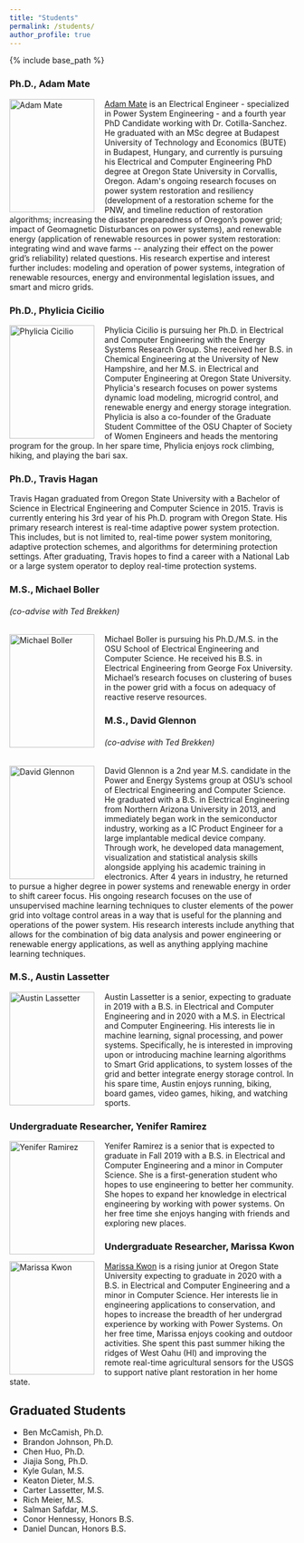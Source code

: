 ```yaml
---
title: "Students"
permalink: /students/
author_profile: true
---
```


{% include base_path %}

### Ph.D., Adam Mate
<img align="left" src="https://ecotillasanchez.github.io/files/adam.jpeg" alt="Adam Mate" width="150" height="200" style="padding-right:15px"> [Adam Mate](https://linkedin.com/in/adammate) is an Electrical Engineer - specialized in Power System Engineering - and a fourth year PhD Candidate working with Dr. Cotilla-Sanchez. He graduated with an MSc degree at Budapest University of Technology and Economics (BUTE) in Budapest, Hungary, and currently is pursuing his Electrical and Computer Engineering PhD degree at Oregon State University in Corvallis, Oregon. Adam's ongoing research focuses on power system restoration and resiliency (development of a restoration scheme for the PNW, and timeline reduction of restoration algorithms;  increasing the disaster preparedness of Oregon’s power grid; impact of Geomagnetic Disturbances on power systems), and renewable energy (application of renewable resources in power system restoration: integrating wind and wave farms -- analyzing their effect on the power grid’s reliability) related questions. His research expertise and interest further includes: modeling and operation of power systems, integration of renewable resources, energy and environmental legislation issues, and smart and micro grids.

### Ph.D., Phylicia Cicilio
<img align="left" src="https://ecotillasanchez.github.io/files/phylicia.jpeg" alt="Phylicia Cicilio" width="150" height="200" style="padding-right:15px"> Phylicia Cicilio is pursuing her Ph.D. in Electrical and Computer Engineering with the Energy Systems Research Group. She received her B.S. in Chemical Engineering at the University of New Hampshire, and her M.S. in Electrical and Computer Engineering at Oregon State University. Phylicia's research focuses on power systems dynamic load modeling, microgrid control, and renewable energy and energy storage integration. Phylicia is also a co-founder of the Graduate Student Committee of the OSU Chapter of Society of Women Engineers and heads the mentoring program for the group. In her spare time, Phylicia enjoys rock climbing, hiking, and playing the bari sax.

### Ph.D., Travis Hagan
Travis Hagan graduated from Oregon State University with a Bachelor of Science in Electrical Engineering and Computer Science in 2015. Travis is currently entering his 3rd year of his Ph.D. program with Oregon State. His primary research interest is real-time adaptive power system protection. This includes, but is not limited to, real-time power system monitoring, adaptive protection schemes, and algorithms for determining protection settings. After graduating, Travis hopes to find a career with a National Lab or a large system operator to deploy real-time protection systems.

### M.S., Michael Boller
###### (co-advise with Ted Brekken)
<img align="left" src="https://ecotillasanchez.github.io/files/michael.jpeg" alt="Michael Boller" width="150" height="200" style="padding-right:15px"> Michael Boller is pursuing his Ph.D./M.S. in the OSU School of Electrical Engineering and Computer Science. He received his B.S. in Electrical Engineering from George Fox University. Michael’s research focuses on clustering of buses in the power grid with a focus on adequacy of reactive reserve resources.

### M.S., David Glennon
###### (co-advise with Ted Brekken)
<img align="left" src="https://ecotillasanchez.github.io/files/david.jpeg" alt="David Glennon" width="150" height="200" style="padding-right:15px"> David Glennon is a 2nd year M.S. candidate in the Power and Energy Systems group at OSU’s school of Electrical Engineering and Computer Science. He graduated with a B.S. in Electrical Engineering from Northern Arizona University in 2013, and immediately began work in the semiconductor industry, working as a IC Product Engineer for a large implantable medical device company. Through work, he developed data management, visualization and statistical analysis skills alongside applying his academic training in electronics. After 4 years in industry, he returned to pursue a higher degree in power systems and renewable energy in order to shift career focus. His ongoing research focuses on the use of unsupervised machine learning techniques to cluster elements of the power grid into voltage control areas in a way that is useful for the planning and operations of the power system. His research interests include anything that allows for the combination of big data analysis and power engineering or renewable energy applications, as well as anything applying machine learning techniques.

### M.S., Austin Lassetter
<img align="left" src="https://ecotillasanchez.github.io/files/austin.jpeg" alt="Austin Lassetter" width="150" height="200" style="padding-right:15px"> Austin Lassetter is a senior, expecting to graduate in 2019 with a B.S. in Electrical and Computer Engineering and in 2020 with a M.S. in Electrical and Computer Engineering. His interests lie in machine learning, signal processing, and power systems. Specifically, he is interested in improving upon or introducing machine learning algorithms to Smart Grid applications, to system losses of the grid and better integrate energy storage control. In his spare time, Austin enjoys running, biking, board games, video games, hiking, and watching sports.

### Undergraduate Researcher, Yenifer Ramirez
<img align="left" src="https://ecotillasanchez.github.io/files/yenifer.jpeg" alt="Yenifer Ramirez" width="150" height="200" style="padding-right:15px"> Yenifer Ramirez is a senior that is expected to graduate in Fall 2019 with a B.S. in Electrical and Computer Engineering and a minor in Computer Science. She is a first-generation student who hopes to use engineering to better her community. She hopes to expand her knowledge in electrical engineering by working with power systems. On her free time she enjoys hanging with friends and exploring new places.

### Undergraduate Researcher, Marissa Kwon
<img align="left" src="https://ecotillasanchez.github.io/files/marissa.jpeg" alt="Marissa Kwon" width="150" height="200" style="padding-right:15px"> [Marissa Kwon](https://www.linkedin.com/in/marissa-kwon-7a5731131) is a rising junior at Oregon State University expecting to graduate in 2020 with a B.S. in Electrical and Computer Engineering and a minor in Computer Science. Her interests lie in engineering applications to conservation, and hopes to increase the breadth of her undergrad experience by working with Power Systems. On her free time, Marissa enjoys cooking and outdoor activities. She spent this past summer hiking the ridges of West Oahu (HI) and improving the remote real-time agricultural sensors for the USGS to support native plant restoration in her home state.

## Graduated Students
* Ben McCamish, Ph.D.
* Brandon Johnson, Ph.D.
* Chen Huo, Ph.D.
* Jiajia Song, Ph.D.
* Kyle Gulan, M.S.
* Keaton Dieter, M.S.
* Carter Lassetter, M.S.
* Rich Meier, M.S.
* Salman Safdar, M.S.
* Conor Hennessy, Honors B.S.
* Daniel Duncan, Honors B.S.
